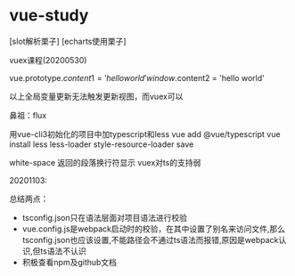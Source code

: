# vue-study

[slot解析栗子]
[echarts使用栗子]

vuex课程(20200530)

vue.prototype.$content1 = 'hello world'
window.$content2 = 'hello world'

<!-- 可以使用vm.$forceUpdata强制刷新，页面全部刷新 -->

以上全局变量更新无法触发更新视图，而vuex可以

鼻祖：flux

用vue-cli3初始化的项目中加typescript和less
vue add @vue/typescript
vue install less less-loader style-resource-loader save

white-space 返回的段落换行符显示
vuex对ts的支持弱

20201103:

总结两点：
- tsconfig.json只在语法层面对项目语法进行校验
- vue.config.js是webpack启动时的校验，在其中设置了别名来访问文件,那么tsconfig.json也应该设置,不能路径会不通过ts语法而报错,原因是webpack认识,但ts语法不认识
- 积极查看npm及github文档
